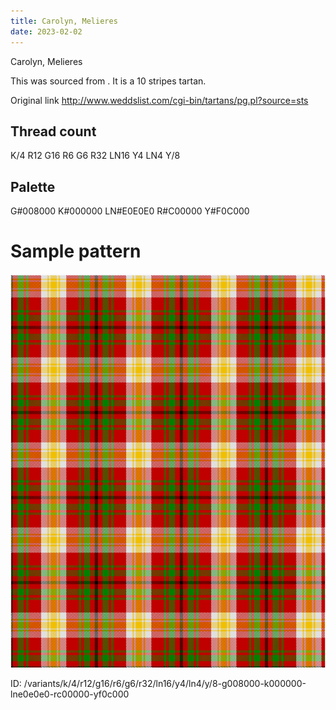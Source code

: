 ```yaml
---
title: Carolyn, Melieres
date: 2023-02-02
---
```

Carolyn, Melieres

This was sourced from <no value>.  It is a 10 stripes tartan.

Original link http://www.weddslist.com/cgi-bin/tartans/pg.pl?source=sts

## Thread count
K/4 R12 G16 R6 G6 R32 LN16 Y4 LN4 Y/8

## Palette
G#008000 K#000000 LN#E0E0E0 R#C00000 Y#F0C000

# Sample pattern

![Tartan detail](tartan.png "K/4 R12 G16 R6 G6 R32 LN16 Y4 LN4 Y/8 tartan")

ID: /variants/k/4/r12/g16/r6/g6/r32/ln16/y4/ln4/y/8-g008000-k000000-lne0e0e0-rc00000-yf0c000
